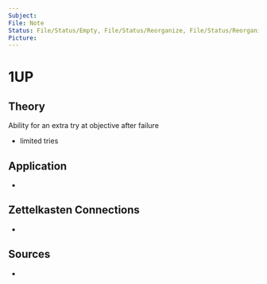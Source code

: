 ```yaml
---
Subject: 
File: Note
Status: File/Status/Empty, File/Status/Reorganize, File/Status/Reorganize, File/Status/Recategorize, File/Status/Summarize, File/Status/Structuralize
Picture: 
---
```


# 1UP

## Theory



Ability for an extra try at objective after failure
- limited tries








## Application
- 

## Zettelkasten Connections
- 

## Sources
- 






